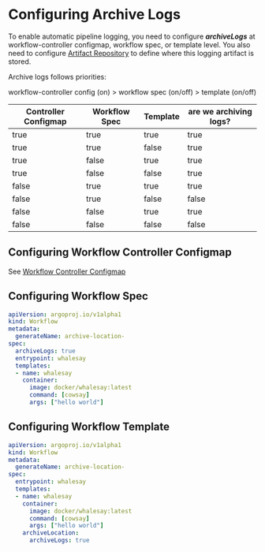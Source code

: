 # Configuring Archive Logs

To enable automatic pipeline logging, you need to configure ***archiveLogs*** at workflow-controller configmap, workflow spec, or template level. You also need to configure [Artifact Repository](configure-artifact-repository.md) to define where this logging artifact is stored.

Archive logs follows priorities:

workflow-controller config (on) > workflow spec (on/off) > template (on/off)

| Controller Configmap | Workflow Spec | Template | are we archiving logs? |
|---|---|---|---|
| true | true | true | true |
| true | true | false | true |
| true | false | true | true |
| true | false | false | true |
| false | true | true | true |
| false | true | false | false |
| false | false | true | true |
| false | false | false | false |

## Configuring Workflow Controller Configmap

See [Workflow Controller Configmap](workflow-controller-configmap.md)

## Configuring Workflow Spec

```yaml
apiVersion: argoproj.io/v1alpha1
kind: Workflow
metadata:
  generateName: archive-location-
spec:
  archiveLogs: true
  entrypoint: whalesay
  templates:
  - name: whalesay
    container:
      image: docker/whalesay:latest
      command: [cowsay]
      args: ["hello world"]
```

## Configuring Workflow Template

```yaml
apiVersion: argoproj.io/v1alpha1
kind: Workflow
metadata:
  generateName: archive-location-
spec:
  entrypoint: whalesay
  templates:
  - name: whalesay
    container:
      image: docker/whalesay:latest
      command: [cowsay]
      args: ["hello world"]
    archiveLocation:
      archiveLogs: true
```
